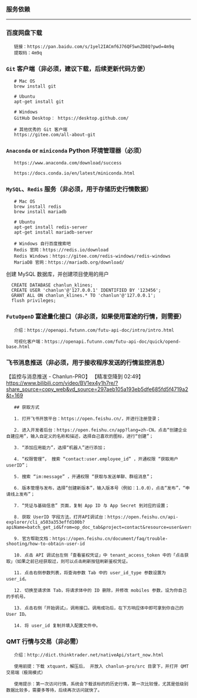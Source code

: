 ### 服务依赖

---

### 百度网盘下载

       链接：https://pan.baidu.com/s/1yel2IACmf6J76QF5wnZD8Q?pwd=4m9q 
       提取码：4m9q 


### `Git` 客户端（**非必须，建议下载，后续更新代码方便**）

       # Mac OS
       brew install git
       
       # Ubuntu
       apt-get install git
       
       # Windows 
       GitHub Desktop： https://desktop.github.com/

       # 其他优秀的 Git 客户端
       https://gitee.com/all-about-git

### `Anaconda`  or `miniconda`  Python 环境管理器（**必须**）

       https://www.anaconda.com/download/success
    
       https://docs.conda.io/en/latest/miniconda.html

### `MySQL`、`Redis` 服务（**非必须，用于存储历史行情数据**）

       # Mac OS
       brew install redis
       brew install mariadb
       
       # Ubuntu
       apt-get install redis-server
       apt-get install mariadb-server
           
       # Windows 自行百度搜索吧
       Redis 官网：https://redis.io/download
       Redis Windows：https://gitee.com/redis-windows/redis-windows
       MariaDB 官网：https://mariadb.org/download/

创建 MySQL 数据库，并创建项目使用的用户

      CREATE DATABASE chanlun_klines;
      CREATE USER 'chanlun'@'127.0.0.1' IDENTIFIED BY '123456';
      GRANT ALL ON chanlun_klines.* TO 'chanlun'@'127.0.0.1';
      flush privileges;

### `FutuOpenD` 富途量化接口（**非必须，如果使用富途的行情，则需要**）

       介绍：https://openapi.futunn.com/futu-api-doc/intro/intro.html
    
       可视化客户端：https://openapi.futunn.com/futu-api-doc/quick/opend-base.html

### 飞书消息推送（**非必须，用于接收程序发送的行情监控消息**）

【监控与消息推送 - Chanlun-PRO】 【精准空降到 02:49】 https://www.bilibili.com/video/BV1ex4y1h7re/?share_source=copy_web&vd_source=297aeb105a193eb5dfe685fd5f4719a2&t=169

       ## 获取方式

       1. 打开飞书开放平台：https://open.feishu.cn/，并进行注册登录；
       
       2. 进入开发者后台：https://open.feishu.cn/app?lang=zh-CN，点击“创建企业自建应用”，输入自定义的名称和描述，选择自己喜欢的图标，进行“创建”；
       
       3. “添加应用能力”，选择“机器人”进行添加；
       
       4. “权限管理”， 搜索 “contact:user.employee_id” ，开通权限 “获取用户 userID”；
       
       5. 搜索 “im:message” ，开通权限 “获取与发送单聊、群组消息”；
       
       6. 版本管理与发布，选择“创建新版本”，输入版本号（例如：1.0.0），点击“发布”，“申请线上发布”；
       
       7. “凭证与基础信息” 页面，复制 App ID 与 App Secret 到对应的设置；
       
       8. 获取 UserID 字段方法，打开API调试台：https://open.feishu.cn/api-explorer/cli_a503a353effd100b?apiName=batch_get_id&from=op_doc_tab&project=contact&resource=user&version=v3
       
       9. 官方帮助文档：https://open.feishu.cn/document/faq/trouble-shooting/how-to-obtain-user-id
       
       10. 点击 API 调试台左侧「查看鉴权凭证」中 tenant_access_token 中的「点击获取」（如果之前已经获取过，则可以点击刷新按钮刷新鉴权凭证。
       
       11. 点击右侧参数列表，将查询参数 Tab 中的 user_id_type 参数设置为 user_id。
       
       12. 切换至请求体 Tab，将请求体中的 ID 删除，并修改 mobiles 参数，设为你自己的手机号。
       
       13. 点击右侧「开始调试」，调用接口。调用成功后，在下方响应体中即可拿到你自己的 User ID。
       
       14. 将 user_id 复制并填入配置文件中。


### QMT 行情与交易（**非必需**）

       介绍：http://dict.thinktrader.net/nativeApi/start_now.html

       使用前提：下载 xtquant，解压后， 并放入 chanlun-pro/src 目录下，并打开 QMT交易端（极简模式）

       使用提示：第一次访问行情，系统会下载该标的的历史行情，第一次比较慢，尤其是低级别数据比较多，需要多等待，后续再次访问就快了。